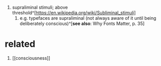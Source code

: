 1. supraliminal stimuli; above threshold^[https://en.wikipedia.org/wiki/Subliminal_stimuli]
	1. e.g. typefaces are supraliminal (not always aware of it until being deliberately conscious)^[**see also**: Why Fonts Matter, p. 35]

# related
1. [[consciousness]]